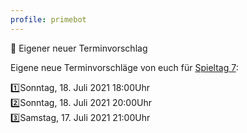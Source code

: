 ```yaml
---
profile: primebot
---
```

<discord-mention highlight profile="pinguine"></discord-mention> 📆 Eigener neuer Terminvorschlag


<discord-embed border-color="#f1c40f">

Eigene neue Terminvorschläge von euch für [Spieltag 7]():

1️⃣Sonntag, 18. Juli 2021 18:00Uhr <br>
2️⃣Sonntag, 18. Juli 2021 20:00Uhr <br>
3️⃣Samstag, 17. Juli 2021 21:00Uhr

</discord-embed>
